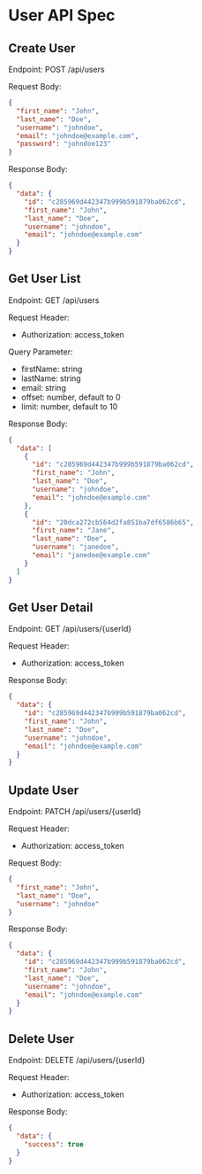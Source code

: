 # User API Spec

## Create User

Endpoint: POST /api/users

Request Body:

```json
{
  "first_name": "John",
  "last_name": "Doe",
  "username": "johndoe",
  "email": "johndoe@example.com",
  "password": "johndoe123"
}
```

Response Body:

```json
{
  "data": {
    "id": "c285969d442347b999b591879ba062cd",
    "first_name": "John",
    "last_name": "Doe",
    "username": "johndoe",
    "email": "johndoe@example.com"
  }
}
```

## Get User List

Endpoint: GET /api/users

Request Header:

- Authorization: access_token

Query Parameter:

- firstName: string
- lastName: string
- email: string
- offset: number, default to 0
- limit: number, default to 10

Response Body:

```json
{
  "data": [
    {
      "id": "c285969d442347b999b591879ba062cd",
      "first_name": "John",
      "last_name": "Doe",
      "username": "johndoe",
      "email": "johndoe@example.com"
    },
    {
      "id": "20dca272cb564d2fa851ba7df6586b65",
      "first_name": "Jane",
      "last_name": "Doe",
      "username": "janedoe",
      "email": "janedoe@example.com"
    }
  ]
}
```

## Get User Detail

Endpoint: GET /api/users/{userId}

Request Header:

- Authorization: access_token

Response Body:

```json
{
  "data": {
    "id": "c285969d442347b999b591879ba062cd",
    "first_name": "John",
    "last_name": "Doe",
    "username": "johndoe",
    "email": "johndoe@example.com"
  }
}
```

## Update User

Endpoint: PATCH /api/users/{userId}

Request Header:

- Authorization: access_token

Request Body:

```json
{
  "first_name": "John",
  "last_name": "Doe",
  "username": "johndoe"
}
```

Response Body:

```json
{
  "data": {
    "id": "c285969d442347b999b591879ba062cd",
    "first_name": "John",
    "last_name": "Doe",
    "username": "johndoe",
    "email": "johndoe@example.com"
  }
}
```

## Delete User

Endpoint: DELETE /api/users/{userId}

Request Header:

- Authorization: access_token

Response Body:

```json
{
  "data": {
    "success": true
  }
}
```

